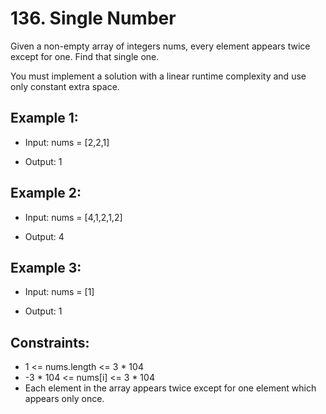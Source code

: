 # 136. Single Number


Given a non-empty array of integers nums, every element appears twice except for one. Find that single one.

You must implement a solution with a linear runtime complexity and use only constant extra space.

 

## Example 1:

- Input: nums = [2,2,1]

- Output: 1

## Example 2:

- Input: nums = [4,1,2,1,2]

- Output: 4

## Example 3:

- Input: nums = [1]

- Output: 1

 

## Constraints:

* 1 <= nums.length <= 3 * 104
* -3 * 104 <= nums[i] <= 3 * 104
* Each element in the array appears twice except for one element which appears only once.
